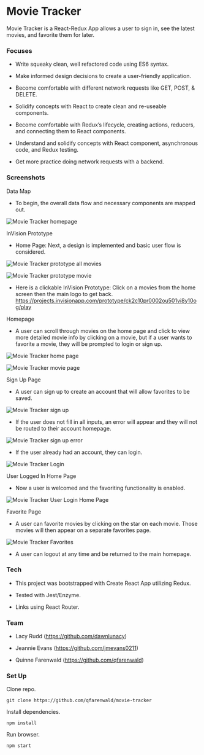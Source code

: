 # Movie Tracker

Movie Tracker is a React-Redux App allows a user to sign in, see the latest movies, and favorite them for later.

### Focuses

- Write squeaky clean, well refactored code using ES6 syntax.

- Make informed design decisions to create a user-friendly application.

- Become comfortable with different network requests like GET, POST, & DELETE.

- Solidify concepts with React to create clean and re-useable components.

- Become comfortable with Redux’s lifecycle, creating actions, reducers, and connecting them to React components.

- Understand and solidify concepts with React component, asynchronous code, and Redux testing.

- Get more practice doing network requests with a backend.

### Screenshots
Data Map
- To begin, the overall data flow and necessary components are mapped out.

![Movie Tracker homepage](src/images/MovieTracker_data-map.png)

InVision Prototype
- Home Page: Next, a design is implemented and basic user flow is considered.

![Movie Tracker prototype all movies](src/images/MovieTracker_protoype_all-movies.png)

![Movie Tracker prototype movie](src/images/MovieTracker_prototype_movie.png)

- Here is a clickable InVision Prototype: Click on a movies from the home screen then the main logo to get back.
https://projects.invisionapp.com/prototype/ck2c10pr0002ou501vi8y10og/play

Homepage
- A user can scroll through movies on the home page and click to view more detailed movie info by clicking on a movie, but if a user wants to favorite a movie, they will be prompted to login or sign up.

![Movie Tracker home page](src/images/MovieTracker_home_not-logged-in.png)

![Movie Tracker movie page](src/images/MovieTracker_movie.png)

Sign Up Page
- A user can sign up to create an account that will allow favorites to be saved.

![Movie Tracker sign up](src/images/MovieTracker_signup.png)

- If the user does not fill in all inputs, an error will appear and they will not be routed to their account homepage.

![Movie Tracker sign up error](src/images/MovieTracker_signup-error.png)

- If the user already had an account, they can login.

![Movie Tracker Login](src/images/MovieTracker_login.png)

User Logged In Home Page
- Now a user is welcomed and the favoriting functionality is enabled.

![Movie Tracker User Login Home Page](src/images/MovieTracker_home-logged-in.png)

Favorite Page
- A user can favorite movies by clicking on the star on each movie. Those movies will then appear on a separate favorites page.

![Movie Tracker Favorites](src/images/MovieTracker_favorites.png)

- A user can logout at any time and be returned to the main homepage.


### Tech

- This project was bootstrapped with Create React App utilizing Redux.

- Tested with Jest/Enzyme.

- Links using React Router.

### Team

- Lacy Rudd (https://github.com/dawnlunacy)

- Jeannie Evans (https://github.com/jmevans0211)

- Quinne Farenwald (https://github.com/qfarenwald)

### Set Up

Clone repo.
```
git clone https://github.com/qfarenwald/movie-tracker
```
Install dependencies.
```
npm install
```
Run browser.
```
npm start
```
